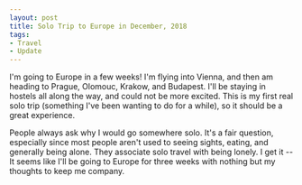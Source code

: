 ```yaml
---
layout: post
title: Solo Trip to Europe in December, 2018
tags:
- Travel
- Update
---
```


I'm going to Europe in a few weeks! I'm flying into Vienna, and then am heading to Prague, Olomouc, Krakow, and Budapest. I'll be staying in hostels all along the way, and could not be more excited. This is my first real solo trip (something I've been wanting to do for a while), so it should be a great experience.

People always ask why I would go somewhere solo. It's a fair question, especially since most people aren't used to seeing sights, eating, and generally being alone. They associate solo travel with being lonely. I get it -- It seems like I'll be going to Europe for three weeks with nothing but my thoughts to keep me company. 